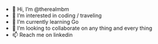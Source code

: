 - 👋 Hi, I’m @therealmbm
- 👀 I’m interested in coding / traveling
- 🌱 I’m currently learning Go
- 💞️ I’m looking to collaborate on any thing and every thing
- 📫 Reach me on linkedin 

<!---
therealmbm/therealmbm is a ✨ special ✨ repository because its `README.md` (this file) appears on your GitHub profile.
You can click the Preview link to take a look at your changes.
--->
